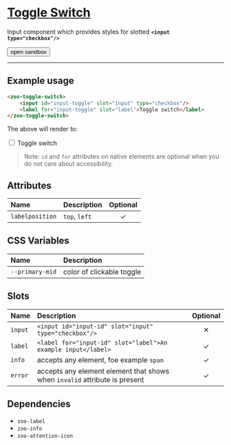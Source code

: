 # [Toggle Switch](#toggle-switch)

Input component which provides styles for slotted **`<input type="checkbox"/>`**

<zoo-button class="sandbox-btn">
	<button type="button" onclick="openSandbox('zoo-toggle-switch')">open sandbox</button>
</zoo-button>
<template id="zoo-toggle-switch-template">
	<form>
		<zoo-checkbox highlighted>
			<input id="zoo-invalid-toggle-switch-id" slot="checkbox" type="checkbox" data-type="attr" data-attrname="invalid" data-attrboolean="true"/>
			<label for="zoo-invalid-toggle-switch-id" slot="label">Invalid</label>
		</zoo-checkbox>
		<zoo-input>
			<label slot="label">--primary-mid CSS Custom Property</label>
			<input slot="input" type="color" data-type="css" data-cssname="--primary-mid">
		</zoo-input>
		<zoo-input>
			<label slot="label">Label slot</label>
			<textarea slot="input" data-type="slot" data-slotname="label"><label slot="label" for="sandbox-toggle-switch">Toggle switch</label></textarea>
		</zoo-input>
		<zoo-input>
			<label slot="label">Info slot</label>
			<textarea slot="input" data-type="slot" data-slotname="info"><span slot="info">Info</span></textarea>
		</zoo-input>
		<zoo-input>
			<label slot="label">Error slot</label>
			<textarea slot="input" data-type="slot" data-slotname="error"><span slot="error">Error</span></textarea>
		</zoo-input>
		<h3>Rendered output</h3>
		<output>
<zoo-toggle-switch>
	<input id="sandbox-toggle-switch" slot="input" type="checkbox"/>
	<label for="sandbox-toggle-switch" slot="label">Toggle switch</label>
	<span slot="info">Info</span>
	<span slot="error">Error</span>
</zoo-toggle-switch>
		</output>
		<h3>HTML code</h3>
		<pre class=" language-html"><code></code></pre>
	</form>
</template>

***

## Example usage

```HTML
<zoo-toggle-switch>
	<input id="input-toggle" slot="input" type="checkbox"/>
	<label for="input-toggle" slot="label">Toggle switch</label>
</zoo-toggle-switch>
```

The above will render to:

<zoo-toggle-switch>
	<input id="input-toggle" slot="input" type="checkbox"/>
	<label for="input-toggle" slot="label">Toggle switch</label>
</zoo-toggle-switch>

> Note: `id` and `for` attributes on native elements are optional when you do not care about accessibility.

## Attributes

| **Name**        | **Description**                                        | **Optional** |
| :-------------- | :----------------------------------------------------- | :----------: |
| `labelposition` | `top`, `left`                                          |   &#10003;   |

## CSS Variables

| **Name**        | **Description**           |
| :-------------- | :------------------------ |
| `--primary-mid` | color of clickable toggle |

## Slots

| **Name** | **Description**                                                            | **Optional** |
| :------- | :------------------------------------------------------------------------- | :----------: |
| `input`  | `<input id="input-id" slot="input" type="checkbox"/>`                      |   &#10005;   |
| `label`  | `<label for="input-id" slot="label">An example input</label>`              |   &#10003;   |
| `info`   | accepts any element, foe example `span`                                    |   &#10003;   |
| `error`  | accepts any element element that shows when `invalid` attribute is present |   &#10003;   |

## Dependencies

- `zoo-label`
- `zoo-info`
- `zoo-attention-icon`
